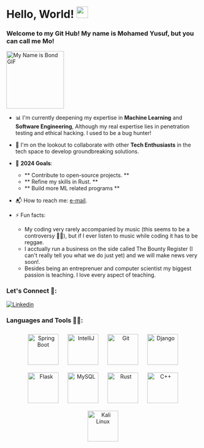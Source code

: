 <h1> Hello, World! <img src="https://raw.githubusercontent.com/MartinHeinz/MartinHeinz/master/wave.gif" width="30px"> </h1>

<p align="center">
  <h3> Welcome to my Git Hub! My name is Mohamed Yusuf, but you can call me Mo!</h3>
  <img src="https://media1.tenor.com/m/Dr9OdTEnpFYAAAAd/the-names-bond-james-bond-daniel-craig.gif" alt="My Name is Bond GIF" width="150" height="auto">
</p>



- 📊 I'm currently deepening my expertise in **Machine Learning** and **Software Engineering**, Although my real expertise lies in penetration testing and ethical hacking. I used to be a bug hunter!

- 🤝 I'm on the lookout to collaborate with other **Tech Enthusiasts** in the tech space to develop groundbreaking solutions.

- 🎯 **2024 Goals**:
  - ** Contribute to open-source projects. **
  - ** Refine my skills in Rust. **
  - ** Build more ML related programs **

- 📬 How to reach me: [e-mail](mailto:mohdgazyanii235@gmail.com).

- ⚡ Fun facts:
  - My coding very rarely accompanied by music (this seems to be a controversy 🤷🏻), but if I ever listen to music while coding it has to be reggae.
  - I acctually run a business on the side called The Bounty Register (I can't really tell you what we do just yet) and we will make news very soon!.
  - Besides being an entreprenuer and computer scientist my biggest passion is teaching. I love every aspect of teaching.

<h3> Let's Connect 🤝: </h3>

[![Linkedin](https://img.shields.io/badge/-LinkedIn-blue?style=flat-square&logo=Linkedin&logoColor=white&link=https://www.linkedin.com/in/moyusuf01/)](https://www.linkedin.com/in/moyusuf01/)

<h3> Languages and Tools 👨‍💻: </h3>
<p align="center">
  <img src="https://destatic.blob.core.windows.net/images/spring-boot-logo.png" alt="Spring Boot" style="width: 80px; height: auto; margin: 10px;"/>
  <img src="https://resources.jetbrains.com/storage/products/intellij-idea/img/meta/intellij-idea_logo_300x300.png" alt="IntelliJ" style="width: 80px; height: auto; margin: 10px;"/>
  <img src="https://git-scm.com/images/logos/downloads/Git-Icon-1788C.png" alt="Git" style="width: 80px; height: auto; margin: 10px;"/>
  <img src="https://static.djangoproject.com/img/logos/django-logo-negative.png" alt="Django" style="width: 80px; height: auto; margin: 10px;"/>
  <img src="https://flask.palletsprojects.com/en/2.0.x/_images/flask-logo.png" alt="Flask" style="width: 80px; height: auto; margin: 10px;"/>
  <img src="https://www.mysql.com/common/logos/logo-mysql-170x115.png" alt="MySQL" style="width: 80px; height: auto; margin: 10px;"/>
  <img src="https://www.rust-lang.org/logos/rust-logo-512x512.png" alt="Rust" style="width: 80px; height: auto; margin: 10px;"/>
  <img src="https://isocpp.org/assets/images/cpp_logo.png" alt="C++" style="width: 80px; height: auto; margin: 10px;"/>
  <img src="https://ih1.redbubble.net/image.330661976.3438/flat,750x,075,f-pad,750x1000,f8f8f8.u2.jpg" alt="Kali Linux" style="width: 80px; height: auto; margin: 10px;"/>
</p>


